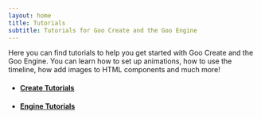 ```yaml
---
layout: home
title: Tutorials
subtitle: Tutorials for Goo Create and the Goo Engine
---
```


Here you can find tutorials to help you get started with Goo Create and the Goo Engine.
You can learn how to set up animations, how to use the timeline, how add images to HTML components and much more!

<ul class="tutorial-list" style="margin-top: 10px">
	<li>
		<a
			href="/tutorials/create"
			style="background-image: url('{{ '/tutorials/create/cover.jpg' | prepend: site.baseurl }}');"
		><h4>Create Tutorials</h4></a>
	</li>
	<li>
		<a
			href="/tutorials/engine"
			style="background-image: url('{{ '/tutorials/engine/cover.jpg' | prepend: site.baseurl }}');"
		><h4>Engine Tutorials</h4></a>
	</li>
</ul>